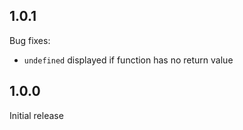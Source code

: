 ## 1.0.1

Bug fixes:
* `undefined` displayed if function has no return value

## 1.0.0

Initial release
